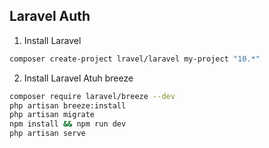 ## Laravel Auth

1. Install Laravel
```bash
composer create-project lravel/laravel my-project "10.*"
```
2. Install Laravel Atuh breeze
```bash
composer require laravel/breeze --dev
php artisan breeze:install
php artisan migrate
npm install && npm run dev
php artisan serve
```

## 